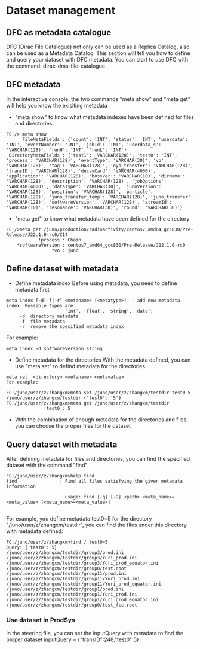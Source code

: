 # Dataset management
## DFC as metadata catalogue 
DFC (Dirac File Catalogue) not only can be used as a Replica Catalog, also can be used as a Metadata Catalog. This section will tell you how to define and query your dataset with DFC metadata. You can start to use DFC with the command: dirac-dms-file-catalogue
## DFC metadata
In the interactive console, the two commands "meta show" and "meta get" will help you know the exisiting metadata
* "meta show" to know what metadata indexes have been defined for files and directories
```
FC:/> meta show
      FileMetaFields : {'count': 'INT', 'status': 'INT', 'userdata': 'INT', 'eventNumber': 'INT', 'jobId': 'INT', 'userdata_s': 'VARCHAR(128)', 'runH': 'INT', 'runL': 'INT'}
 DirectoryMetaFields : {'test1': 'VARCHAR(128)', 'test0': 'INT', 'process': 'VARCHAR(128)', 'eventType': 'VARCHAR(30)', 'vo': 'VARCHAR(128)', 'tag': 'VARCHAR(128)', 'dyb_transfer': 'VARCHAR(128)', 'transID': 'VARCHAR(128)', 'decayCard': 'VARCHAR(4000)', 'application': 'VARCHAR(128)', 'bossVer': 'VARCHAR(10)', 'dirName': 'VARCHAR(128)', 'description': 'VARCHAR(128)', 'jobOptions': 'VARCHAR(4000)', 'dataType': 'VARCHAR(30)', 'junoVersion': 'VARCHAR(128)', 'position': 'VARCHAR(128)', 'particle': 'VARCHAR(128)', 'juno_transfer_temp': 'VARCHAR(128)', 'juno_transfer': 'VARCHAR(128)', 'softwareVersion': 'VARCHAR(128)', 'streamId': 'VARCHAR(10)', 'resonance': 'VARCHAR(30)', 'round': 'VARCHAR(30)'}
 ```
* "meta get" to know what metadata have been defined for the directory
```
FC:/>meta get /juno/production/radioactivity/centos7_amd64_gcc830/Pre-Release/J22.1.0-rc0/C14
            !process : Chain
    *softwareVersion : centos7_amd64_gcc830/Pre-Release/J22.1.0-rc0
                 *vo : juno
```
## Define dataset with metadata
* Define metadata index
Before using metadata, you need to define metadata first
```
meta index [-d|-f|-r] <metaname> [<metatype>]  - add new metadata index. Possible types are:
                      'int', 'float', 'string', 'date';
     -d  directory metadata
     -f  file metadata
     -r  remove the specified metadata index
```
For example:
```
meta index -d softwareVersion string
```
* Define metadata for the directories
With the metadata defined, you can use "meta set" to defind metadata for the directories
```
meta set  <directory> <metaname> <metavalue>
For example:

FC:/juno/user/z/zhangxm>meta set /juno/user/z/zhangxm/testdir test0 5
/juno/user/z/zhangxm/testdir {'test0': '5'}
FC:/juno/user/z/zhangxm>meta get /juno/user/z/zhangxm/testdir 
              !test0 : 5
```
* With the combination of enough metadata for the directories and files, you can choose the proper files for the dataset  
## Query dataset with metadata
After defining metadata for files and directories, you can find the specified dataset with the command "find"
```
FC:/juno/user/z/zhangxm>help find
find                : Find all files satisfying the given metadata information
                      
                      usage: find [-q] [-D] <path> <meta_name>=<meta_value> [<meta_name>=<meta_value>]
                      
```
For example, you define metadata test0=5 for the directory "/juno/user/z/zhangxm/testdir", you can find the files under this directory with metadata defined:
```
FC:/juno/user/z/zhangxm>find / test0=5
Query: {'test0': 5}
/juno/user/z/zhangxm/testdir/group3/prod.ini
/juno/user/z/zhangxm/testdir/group3/Yuri_prod.ini
/juno/user/z/zhangxm/testdir/group3/Yuri_prod_equator.ini
/juno/user/z/zhangxm/testdir/group0/test.root
/juno/user/z/zhangxm/testdir/group11/prod.ini
/juno/user/z/zhangxm/testdir/group11/Yuri_prod.ini
/juno/user/z/zhangxm/testdir/group11/Yuri_prod_equator.ini
/juno/user/z/zhangxm/testdir/group1/prod.ini
/juno/user/z/zhangxm/testdir/group1/Yuri_prod.ini
/juno/user/z/zhangxm/testdir/group1/Yuri_prod_equator.ini
/juno/user/z/zhangxm/testdir/group0/test_fcc.root
```
### Use dataset in ProdSys
In the steering file, you can set the inputQuery with metadata to find the proper dataset
inputQuery = {"transID":248,"test0":5}
